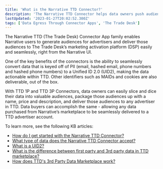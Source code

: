 ```yaml
---
title: 'What is the Narrative TTD Connector?'
description: 'The Narrative TTD Connector helps data owners push audience segments directly to TTD''s first party (1P) and third party (3P) data marketplace endpoints'
lastUpdated: '2023-01-27T20:02:52.300Z'
tags: ['Data Egress Through Connector Apps', 'The Trade Desk']
---
```

The Narrative TTD (The Trade Desk) Connector App family enables Narrative users to generate audiences for advertisers and deliver those audiences to The Trade Desk’s marketing activation platform (DSP) easily and seamlessly, right from the Narrative UI.

One of the key benefits of the connectors is the ability to seamlessly convert data that is keyed off of PII (email, hashed email, phone numbers and hashed phone numbers) to a Unified ID 2.0 (UID2), making the data actionable within TTD. Other identifiers such as MAIDs and cookies are also deliverable, out of the box. 

With TTD 1P and TTD 3P Connectors, data owners can easily slice and dice their data into valuable audiences, package those audiences up with a name, price and description, and deliver those audiences to any advertiser in TTD. Data buyers can accomplish the same - allowing any data purchased from Narrative’s marketplace to be seamlessly delivered to a TTD advertiser account.

To learn more, see the following KB articles:

*   [How do I get started with the Narrative TTD Connector?](https://kb.narrative.io/how-do-i-get-started-with-narratives-ttd-connector-app)
*   [What type of data does the Narrative TTD Connector accept?](https://kb.narrative.io/what-type-of-data-does-the-narrative-ttd-connector-accept)
*   [What is a UID2?](https://kb.narrative.io/what-is-a-uid2-in-the-advertising-industry)
*   [What is the difference between first party and 3rd party data in TTD marketplace?](https://kb.narrative.io/what-is-the-difference-between-1p-and-3p-data-in-ttd)
*   [How does TTD's 3rd Party Data Marketplace work?](https://kb.narrative.io/how-does-the-ttd-3p-marketplace-work)
